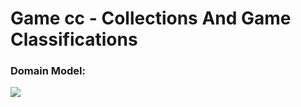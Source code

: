 # Game cc - Collections And Game Classifications

### Domain Model:
![](..\gamecc\gamecc\src\main\resources\static\gamecc-domain-model.png)
